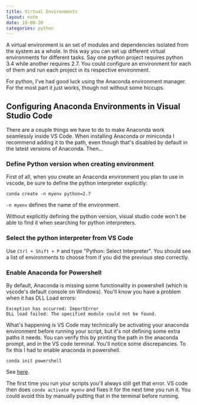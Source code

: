 ```yaml
---
title: Virtual Environments
layout: note
date: 19-08-20
categories: python
---
```


A virtual environment is an set of modules and dependencies isolated from the system as a whole. In this way you can set up different virtual environments for different tasks. Say one python project requires python 3.4 while another requires 2.7. You could configure an environment for each of them and run each project in its respective environment. 

For python, I've had good luck using the Anaconda environment manager. For the most part it just works, though not without some hiccups. 

## Configuring Anaconda Environments in Visual Studio Code
There are a couple things we have to do to make Anaconda work seamlessly inside VS Code. When installing Anaconda or miniconda I recommend adding it to the path, even though that's disabled by default in the latest versions of Anaconda. Then...

### Define Python version when creating environment
First of all, when you create an Anaconda environment you plan to use in vscode, be sure to define the python interpreter explicitly:

```
conda create -n myenv python=2.7
```

`-n myenv` defines the name of the environment.

Without explicitly defining the python version, visual studio code won't be able to find it when searching for python interpreters. 

### Select the python interpreter from VS Code
Use `Ctrl + Shift + P` and type "Python: Select Interpreter". You should see a list of environments to choose from if you did the previous step correctly.

### Enable Anaconda for Powershell
By default, Anaconda is missing some functionality in powershell (which is vscode's default console on Windows). You'll know you have a problem when it has DLL Load errors:

```
Exception has occurred: ImportError
DLL load failed: The specified module could not be found.
```

What's happening is VS Code may technically be activating your anaconda environment before running your script, but it's not defining some extra paths it needs. You can verify this by printing the path in the anaconda prompt, and in the VS code terminal. You'll notice some discrepancies. To fix this I had to enable anaconda in powershell.

```
conda init powershell
```

See [here](https://stackoverflow.com/questions/47800794/how-to-activate-different-anaconda-environment-from-powershell).


The first time you run your scripts you'll always still get that error. VS code then does `conda activate myenv` and fixes it for the next time you run it. You could avoid this by manually putting that in the terminal before running.